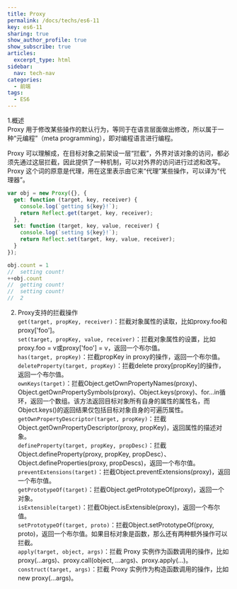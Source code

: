 ```yaml
---
title: Proxy
permalink: /docs/techs/es6-11
key: es6-11
sharing: true
show_author_profile: true
show_subscribe: true
articles:
  excerpt_type: html
sidebar:
  nav: tech-nav
categories:
  - 前端
tags:
  - ES6
---
```

1.概述  
Proxy 用于修改某些操作的默认行为，等同于在语言层面做出修改，所以属于一种“元编程”（meta programming），即对编程语言进行编程。
<!--more-->
Proxy 可以理解成，在目标对象之前架设一层“拦截”，外界对该对象的访问，都必须先通过这层拦截，因此提供了一种机制，可以对外界的访问进行过滤和改写。Proxy 这个词的原意是代理，用在这里表示由它来“代理”某些操作，可以译为“代理器”。
```javascript
var obj = new Proxy({}, {
  get: function (target, key, receiver) {
    console.log(`getting ${key}!`);
    return Reflect.get(target, key, receiver);
  },
  set: function (target, key, value, receiver) {
    console.log(`setting ${key}!`);
    return Reflect.set(target, key, value, receiver);
  }
});

obj.count = 1
//  setting count!
++obj.count
//  getting count!
//  setting count!
//  2
```
2. Proxy支持的拦截操作  
```get(target, propKey, receiver)```：拦截对象属性的读取，比如proxy.foo和proxy['foo']。  
```set(target, propKey, value, receiver)```：拦截对象属性的设置，比如proxy.foo = v或proxy['foo'] = v，返回一个布尔值。  
```has(target, propKey)```：拦截propKey in proxy的操作，返回一个布尔值。  
```deleteProperty(target, propKey)```：拦截delete proxy[propKey]的操作，返回一个布尔值。  
```ownKeys(target)```：拦截Object.getOwnPropertyNames(proxy)、Object.getOwnPropertySymbols(proxy)、Object.keys(proxy)、for...in循环，返回一个数组。该方法返回目标对象所有自身的属性的属性名，而Object.keys()的返回结果仅包括目标对象自身的可遍历属性。  
```getOwnPropertyDescriptor(target, propKey)```：拦截Object.getOwnPropertyDescriptor(proxy, propKey)，返回属性的描述对象。  
```defineProperty(target, propKey, propDesc)```：拦截Object.defineProperty(proxy, propKey, propDesc）、Object.defineProperties(proxy, propDescs)，返回一个布尔值。  
```preventExtensions(target)```：拦截Object.preventExtensions(proxy)，返回一个布尔值。  
```getPrototypeOf(target)```：拦截Object.getPrototypeOf(proxy)，返回一个对象。  
```isExtensible(target)```：拦截Object.isExtensible(proxy)，返回一个布尔值。  
```setPrototypeOf(target, proto)```：拦截Object.setPrototypeOf(proxy, proto)，返回一个布尔值。如果目标对象是函数，那么还有两种额外操作可以拦截。  
```apply(target, object, args)```：拦截 Proxy 实例作为函数调用的操作，比如proxy(...args)、proxy.call(object, ...args)、proxy.apply(...)。  
```construct(target, args)```：拦截 Proxy 实例作为构造函数调用的操作，比如new proxy(...args)。  
